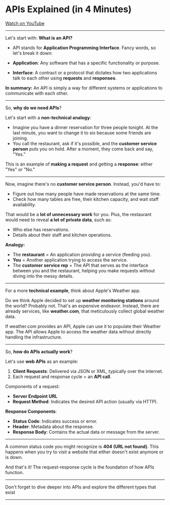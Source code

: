# APIs Explained (in 4 Minutes)

[Watch on YouTube](https://www.youtube.com/watch?v=bxuYDT-BWaI)

---


Let's start with: **What is an API?**  
- API stands for **Application Programming Interface**. Fancy words, so let's break it down:

- **Application**: Any software that has a specific functionality or purpose.  
- **Interface**: A contract or a protocol that dictates how two applications talk to each other using **requests** and **responses**.

**In summary:** An API is simply a way for different systems or applications to communicate with each other.

---


  So, **why do we need APIs**?

Let's start with a **non-technical analogy**:

- Imagine you have a dinner reservation for three people tonight. At the last minute, you want to change it to six because some friends are joining.  
- You call the restaurant, ask if it's possible, and the **customer service person** puts you on hold. After a moment, they come back and say, "Yes."  

This is an example of **making a request** and getting a **response**: either "Yes" or "No."

---

Now, imagine there's no **customer service person**. Instead, you'd have to:

- Figure out how many people have made reservations at the same time.  
- Check how many tables are free, their kitchen capacity, and wait staff availability.

That would be a **lot of unnecessary work** for you. Plus, the restaurant would need to reveal **a lot of private data**, such as:

- Who else has reservations.  
- Details about their staff and kitchen operations.

**Analogy:**
- The **restaurant** = An application providing a service (feeding you).  
- **You** = Another application trying to access the service.  
- The **customer service rep** = The API that serves as the interface between you and the restaurant, helping you make requests without diving into the messy details.

---

For a more **technical example**, think about Apple's Weather app.  

Do we think Apple decided to set up **weather monitoring stations** around the world? Probably not. That's an expensive endeavor. Instead, there are already services, like **weather.com**, that meticulously collect global weather data.

If weather.com provides an API, Apple can use it to populate their Weather app. The API allows Apple to access the weather data without directly handling the infrastructure.

---

So, **how do APIs actually work**?  

Let's use **web APIs** as an example:

1. **Client Requests**: Delivered via JSON or XML, typically over the internet.  
2. Each request and response cycle = an **API call**.  

Components of a request:

- **Server Endpoint URL**  
- **Request Method**: Indicates the desired API action (usually via HTTP).  

**Response Components**:

- **Status Code**: Indicates success or error.  
- **Header**: Metadata about the response.  
- **Response Body**: Contains the actual data or message from the server.

---

A common status code you might recognize is **404 (URL not found)**. This happens when you try to visit a website that either doesn't exist anymore or is down.

And that's it! The request-response cycle is the foundation of how APIs function.

---

Don't forget to dive deeper into APIs and explore the different types that exist

---

